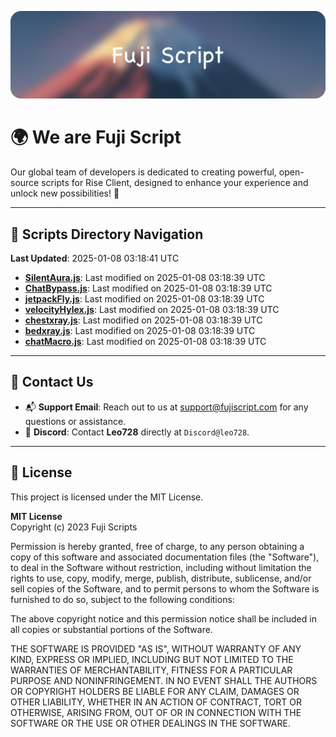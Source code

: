 ![Banner](.github/b.webp)

# 🌍 **We are Fuji Script**

Our global team of developers is dedicated to creating powerful, open-source scripts for Rise Client, designed to enhance your experience and unlock new possibilities! 🌟

---
<!-- SCRIPTS_NAVIGATION_START -->
## 📂 **Scripts Directory Navigation**

**Last Updated**: 2025-01-08 03:18:41 UTC

- **[SilentAura.js](scripts/SilentAura.js)**: Last modified on 2025-01-08 03:18:39 UTC
- **[ChatBypass.js](scripts/ChatBypass.js)**: Last modified on 2025-01-08 03:18:39 UTC
- **[jetpackFly.js](scripts/jetpackFly.js)**: Last modified on 2025-01-08 03:18:39 UTC
- **[velocityHylex.js](scripts/velocityHylex.js)**: Last modified on 2025-01-08 03:18:39 UTC
- **[chestxray.js](scripts/chestxray.js)**: Last modified on 2025-01-08 03:18:39 UTC
- **[bedxray.js](scripts/bedxray.js)**: Last modified on 2025-01-08 03:18:39 UTC
- **[chatMacro.js](scripts/chatMacro.js)**: Last modified on 2025-01-08 03:18:39 UTC

<!-- SCRIPTS_NAVIGATION_END -->

---

## 💬 **Contact Us**  
- 📬 **Support Email**: Reach out to us at [support@fujiscript.com](mailto:support@fujiscript.com) for any questions or assistance.  
- 💬 **Discord**: Contact **Leo728** directly at `Discord@leo728`.

---

## 📜 **License**

This project is licensed under the MIT License.  

**MIT License**  
Copyright (c) 2023 Fuji Scripts  

Permission is hereby granted, free of charge, to any person obtaining a copy of this software and associated documentation files (the "Software"), to deal in the Software without restriction, including without limitation the rights to use, copy, modify, merge, publish, distribute, sublicense, and/or sell copies of the Software, and to permit persons to whom the Software is furnished to do so, subject to the following conditions:  

The above copyright notice and this permission notice shall be included in all copies or substantial portions of the Software.  

THE SOFTWARE IS PROVIDED "AS IS", WITHOUT WARRANTY OF ANY KIND, EXPRESS OR IMPLIED, INCLUDING BUT NOT LIMITED TO THE WARRANTIES OF MERCHANTABILITY, FITNESS FOR A PARTICULAR PURPOSE AND NONINFRINGEMENT. IN NO EVENT SHALL THE AUTHORS OR COPYRIGHT HOLDERS BE LIABLE FOR ANY CLAIM, DAMAGES OR OTHER LIABILITY, WHETHER IN AN ACTION OF CONTRACT, TORT OR OTHERWISE, ARISING FROM, OUT OF OR IN CONNECTION WITH THE SOFTWARE OR THE USE OR OTHER DEALINGS IN THE SOFTWARE.  
